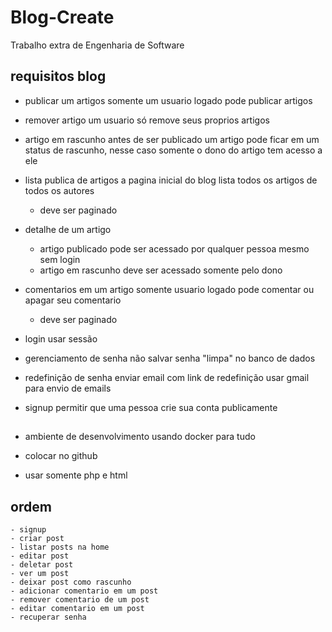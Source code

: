 # Blog-Create
Trabalho extra de Engenharia de Software

## requisitos blog
- publicar um artigos
    somente um usuario logado pode publicar artigos

- remover artigo
    um usuario só remove seus proprios artigos

- artigo em rascunho
    antes de ser publicado um artigo pode ficar em um 
    status de rascunho, nesse caso somente o dono do 
    artigo tem acesso a ele

- lista publica de artigos
    a pagina inicial do blog lista todos os artigos 
    de todos os autores
    - deve ser paginado

- detalhe de um artigo
    - artigo publicado pode ser acessado por qualquer pessoa
    mesmo sem login
    - artigo em rascunho deve ser acessado somente pelo dono

- comentarios em um artigo
    somente usuario logado pode comentar ou apagar seu comentario
    - deve ser paginado

- login
    usar sessão

- gerenciamento de senha
    não salvar senha "limpa" no banco de dados

- redefinição de senha
    enviar email com link de redefinição
    usar gmail para envio de emails

- signup
    permitir que uma pessoa crie sua conta publicamente

##

- ambiente de desenvolvimento usando docker para tudo

- colocar no github

- usar somente php e html

## ordem
    - signup
    - criar post
    - listar posts na home
    - editar post
    - deletar post
    - ver um post
    - deixar post como rascunho
    - adicionar comentario em um post
    - remover comentario de um post
    - editar comentario em um post
    - recuperar senha
